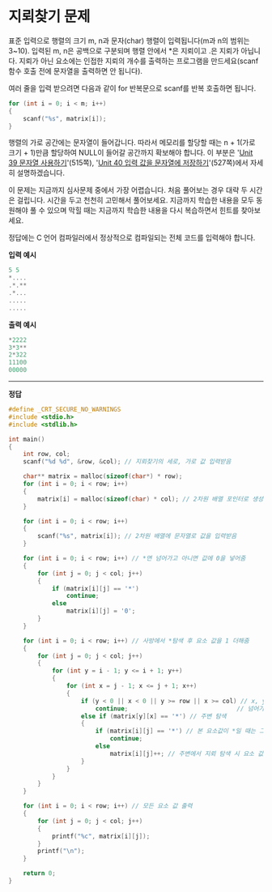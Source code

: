 # 지뢰찾기 문제

표준 입력으로 행렬의 크기 m, n과 문자(char) 행렬이 입력됩니다(m과 n의 범위는 3~10). 입력된 m, n은 공백으로 구분되며 행렬 안에서 *은 지뢰이고 .은 지뢰가 아닙니다. 지뢰가 아닌 요소에는 인접한 지뢰의 개수를 출력하는 프로그램을 만드세요(scanf 함수 호출 전에 문자열을 출력하면 안 됩니다).

여러 줄을 입력 받으려면 다음과 같이 for 반복문으로 scanf를 반복 호출하면 됩니다.

```C
for (int i = 0; i < m; i++)
{
    scanf("%s", matrix[i]);
}
```

행렬의 가로 공간에는 문자열이 들어갑니다. 따라서 메모리를 할당할 때는 n + 1(가로 크기 + 1)만큼 할당하여 NULL이 들어갈 공간까지 확보해야 합니다. 이 부분은 '[Unit 39 문자열 사용하기](https://dojang.io/course/view.php?id=2&section=50)'(515쪽), '[Unit 40 입력 값을 문자열에 저장하기](https://dojang.io/course/view.php?id=2&section=51)'(527쪽)에서 자세히 설명하겠습니다.

이 문제는 지금까지 심사문제 중에서 가장 어렵습니다. 처음 풀어보는 경우 대략 두 시간은 걸립니다. 시간을 두고 천천히 고민해서 풀어보세요. 지금까지 학습한 내용을 모두 동원해야 풀 수 있으며 막힐 때는 지금까지 학습한 내용을 다시 복습하면서 힌트를 찾아보세요.

정답에는 C 언어 컴파일러에서 정상적으로 컴파일되는 전체 코드를 입력해야 합니다.

**입력 예시**

```C
5 5
*....
.*.**
.*...
.....
.....
```

**출력 예시**

```C
*2222
3*3**
2*322
11100
00000
```

---

**정답**

```C
#define _CRT_SECURE_NO_WARNINGS
#include <stdio.h>
#include <stdlib.h>

int main()
{
	int row, col;
	scanf("%d %d", &row, &col); // 지뢰찾기의 세로, 가로 값 입력받음

	char** matrix = malloc(sizeof(char*) * row);
	for (int i = 0; i < row; i++)
	{
		matrix[i] = malloc(sizeof(char) * col); // 2차원 배열 포인터로 생성
	}

	for (int i = 0; i < row; i++)
	{
		scanf("%s", matrix[i]); // 2차원 배열에 문자열로 값을 입력받음
	}

	for (int i = 0; i < row; i++) // *면 넘어가고 아니면 값에 0을 넣어줌
	{
		for (int j = 0; j < col; j++)
		{
			if (matrix[i][j] == '*')
				continue;
			else
				matrix[i][j] = '0';
		}
	}

	for (int i = 0; i < row; i++) // 사방에서 *탐색 후 요소 값을 1 더해줌
	{
		for (int j = 0; j < col; j++)
		{
			for (int y = i - 1; y <= i + 1; y++)
			{
				for (int x = j - 1; x <= j + 1; x++)
				{
					if (y < 0 || x < 0 || y >= row || x >= col) // x, y 가 2차원 배열의 범위를
						continue;                              // 넘어가면 continue
					else if (matrix[y][x] == '*') // 주변 탐색
					{
						if (matrix[i][j] == '*') // 본 요소값이 *일 때는 그냥 넘어감
							continue;
						else
							matrix[i][j]++; // 주변에서 지뢰 탐색 시 요소 값 +1
					}
				}
			}
		}
	}

	for (int i = 0; i < row; i++) // 모든 요소 값 출력
	{
		for (int j = 0; j < col; j++)
		{
			printf("%c", matrix[i][j]);
		}
		printf("\n");
	}

	return 0;
}
```


